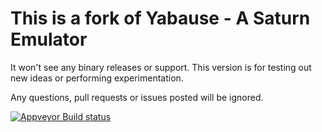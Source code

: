 # This is a fork of Yabause - A Saturn Emulator

It won't see any binary releases or support. This version is for testing out new ideas or performing experimentation. 

Any questions, pull requests or issues posted will be ignored.


[![Appveyor Build status](https://ci.appveyor.com/api/projects/status/1wbb4pckq1ofxhpo/branch/master?svg=true)](https://ci.appveyor.com/project/cyberwarriorx/yabause)
